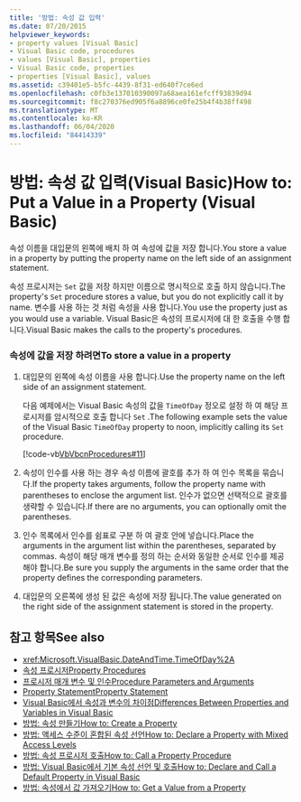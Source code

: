 ```yaml
---
title: '방법: 속성 값 입력'
ms.date: 07/20/2015
helpviewer_keywords:
- property values [Visual Basic]
- Visual Basic code, procedures
- values [Visual Basic], properties
- Visual Basic code, properties
- properties [Visual Basic], values
ms.assetid: c39401e5-b5fc-4439-8f31-ed640f7ce6ed
ms.openlocfilehash: c0fb3e137010390097a68aea161efcff93839d94
ms.sourcegitcommit: f8c270376ed905f6a8896ce0fe25b4f4b38ff498
ms.translationtype: MT
ms.contentlocale: ko-KR
ms.lasthandoff: 06/04/2020
ms.locfileid: "84414339"
---
```

# <a name="how-to-put-a-value-in-a-property-visual-basic"></a><span data-ttu-id="376e9-102">방법: 속성 값 입력(Visual Basic)</span><span class="sxs-lookup"><span data-stu-id="376e9-102">How to: Put a Value in a Property (Visual Basic)</span></span>
<span data-ttu-id="376e9-103">속성 이름을 대입문의 왼쪽에 배치 하 여 속성에 값을 저장 합니다.</span><span class="sxs-lookup"><span data-stu-id="376e9-103">You store a value in a property by putting the property name on the left side of an assignment statement.</span></span>  
  
 <span data-ttu-id="376e9-104">속성 프로시저는 `Set` 값을 저장 하지만 이름으로 명시적으로 호출 하지 않습니다.</span><span class="sxs-lookup"><span data-stu-id="376e9-104">The property's `Set` procedure stores a value, but you do not explicitly call it by name.</span></span> <span data-ttu-id="376e9-105">변수를 사용 하는 것 처럼 속성을 사용 합니다.</span><span class="sxs-lookup"><span data-stu-id="376e9-105">You use the property just as you would use a variable.</span></span> <span data-ttu-id="376e9-106">Visual Basic은 속성의 프로시저에 대 한 호출을 수행 합니다.</span><span class="sxs-lookup"><span data-stu-id="376e9-106">Visual Basic makes the calls to the property's procedures.</span></span>  
  
### <a name="to-store-a-value-in-a-property"></a><span data-ttu-id="376e9-107">속성에 값을 저장 하려면</span><span class="sxs-lookup"><span data-stu-id="376e9-107">To store a value in a property</span></span>  
  
1. <span data-ttu-id="376e9-108">대입문의 왼쪽에 속성 이름을 사용 합니다.</span><span class="sxs-lookup"><span data-stu-id="376e9-108">Use the property name on the left side of an assignment statement.</span></span>  
  
     <span data-ttu-id="376e9-109">다음 예제에서는 Visual Basic 속성의 값을 `TimeOfDay` 정오로 설정 하 여 해당 프로시저를 암시적으로 호출 합니다 `Set` .</span><span class="sxs-lookup"><span data-stu-id="376e9-109">The following example sets the value of the Visual Basic `TimeOfDay` property to noon, implicitly calling its `Set` procedure.</span></span>  
  
     [!code-vb[VbVbcnProcedures#11](~/samples/snippets/visualbasic/VS_Snippets_VBCSharp/VbVbcnProcedures/VB/Class1.vb#11)]  
  
2. <span data-ttu-id="376e9-110">속성이 인수를 사용 하는 경우 속성 이름에 괄호를 추가 하 여 인수 목록을 묶습니다.</span><span class="sxs-lookup"><span data-stu-id="376e9-110">If the property takes arguments, follow the property name with parentheses to enclose the argument list.</span></span> <span data-ttu-id="376e9-111">인수가 없으면 선택적으로 괄호를 생략할 수 있습니다.</span><span class="sxs-lookup"><span data-stu-id="376e9-111">If there are no arguments, you can optionally omit the parentheses.</span></span>  
  
3. <span data-ttu-id="376e9-112">인수 목록에서 인수를 쉼표로 구분 하 여 괄호 안에 넣습니다.</span><span class="sxs-lookup"><span data-stu-id="376e9-112">Place the arguments in the argument list within the parentheses, separated by commas.</span></span> <span data-ttu-id="376e9-113">속성이 해당 매개 변수를 정의 하는 순서와 동일한 순서로 인수를 제공 해야 합니다.</span><span class="sxs-lookup"><span data-stu-id="376e9-113">Be sure you supply the arguments in the same order that the property defines the corresponding parameters.</span></span>  
  
4. <span data-ttu-id="376e9-114">대입문의 오른쪽에 생성 된 값은 속성에 저장 됩니다.</span><span class="sxs-lookup"><span data-stu-id="376e9-114">The value generated on the right side of the assignment statement is stored in the property.</span></span>  
  
## <a name="see-also"></a><span data-ttu-id="376e9-115">참고 항목</span><span class="sxs-lookup"><span data-stu-id="376e9-115">See also</span></span>

- <xref:Microsoft.VisualBasic.DateAndTime.TimeOfDay%2A>
- [<span data-ttu-id="376e9-116">속성 프로시저</span><span class="sxs-lookup"><span data-stu-id="376e9-116">Property Procedures</span></span>](./property-procedures.md)
- [<span data-ttu-id="376e9-117">프로시저 매개 변수 및 인수</span><span class="sxs-lookup"><span data-stu-id="376e9-117">Procedure Parameters and Arguments</span></span>](./procedure-parameters-and-arguments.md)
- [<span data-ttu-id="376e9-118">Property Statement</span><span class="sxs-lookup"><span data-stu-id="376e9-118">Property Statement</span></span>](../../../language-reference/statements/property-statement.md)
- [<span data-ttu-id="376e9-119">Visual Basic에서 속성과 변수의 차이점</span><span class="sxs-lookup"><span data-stu-id="376e9-119">Differences Between Properties and Variables in Visual Basic</span></span>](./differences-between-properties-and-variables.md)
- [<span data-ttu-id="376e9-120">방법: 속성 만들기</span><span class="sxs-lookup"><span data-stu-id="376e9-120">How to: Create a Property</span></span>](./how-to-create-a-property.md)
- [<span data-ttu-id="376e9-121">방법: 액세스 수준이 혼합된 속성 선언</span><span class="sxs-lookup"><span data-stu-id="376e9-121">How to: Declare a Property with Mixed Access Levels</span></span>](./how-to-declare-a-property-with-mixed-access-levels.md)
- [<span data-ttu-id="376e9-122">방법: 속성 프로시저 호출</span><span class="sxs-lookup"><span data-stu-id="376e9-122">How to: Call a Property Procedure</span></span>](./how-to-call-a-property-procedure.md)
- [<span data-ttu-id="376e9-123">방법: Visual Basic에서 기본 속성 선언 및 호출</span><span class="sxs-lookup"><span data-stu-id="376e9-123">How to: Declare and Call a Default Property in Visual Basic</span></span>](./how-to-declare-and-call-a-default-property.md)
- [<span data-ttu-id="376e9-124">방법: 속성에서 값 가져오기</span><span class="sxs-lookup"><span data-stu-id="376e9-124">How to: Get a Value from a Property</span></span>](./how-to-get-a-value-from-a-property.md)
